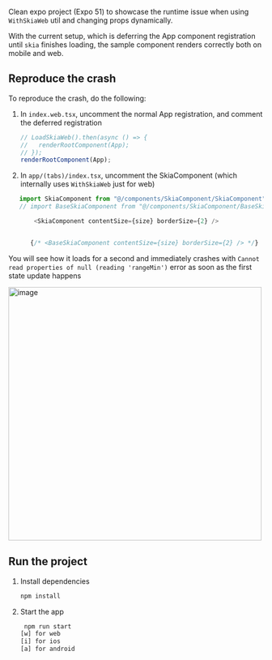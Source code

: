 Clean expo project (Expo 51) to showcase the runtime issue when using `WithSkiaWeb` util and changing props dynamically.

With the current setup, which is deferring the App component registration until `skia` finishes loading, the sample component renders correctly both on mobile and web.

## Reproduce the crash

To reproduce the crash, do the following:

1. In `index.web.tsx`, uncomment the normal App registration, and comment the deferred registration

   ```ts
   // LoadSkiaWeb().then(async () => {
   //   renderRootComponent(App);
   // });
   renderRootComponent(App);
   ```

2. In `app/(tabs)/index.tsx`, uncomment the SkiaComponent (which internally uses `WithSkiaWeb` just for web)

```ts
   import SkiaComponent from "@/components/SkiaComponent/SkiaComponent";
   // import BaseSkiaComponent from "@/components/SkiaComponent/BaseSkiaComponent";

       <SkiaComponent contentSize={size} borderSize={2} />


      {/* <BaseSkiaComponent contentSize={size} borderSize={2} /> */}

```


You will see how it loads for a second and immediately crashes with `Cannot read properties of null (reading 'rangeMin')` error as soon as the first state update happens

<img width="500" alt="image" src="https://github.com/user-attachments/assets/c0eb06cc-c531-4736-9c3a-294e028b2208">

## Run the project

1. Install dependencies

   ```bash
   npm install
   ```

2. Start the app

   ```bash
    npm run start
   [w] for web
   [i] for ios
   [a] for android
   ```
